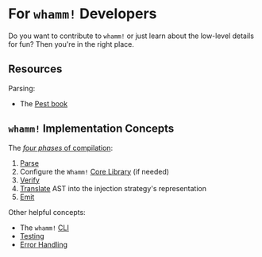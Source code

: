 # For `whamm!` Developers #

Do you want to contribute to `whamm!` or just learn about the low-level details for fun?
Then you're in the right place.

## Resources ##

Parsing:
- The [Pest book](https://pest.rs/book/)

## `whamm!` Implementation Concepts ##

The [_four phases_ of compilation](compiler_phases.md):
1. [Parse](parsing.md)
2. Configure the `Whamm!` [Core Library](core_lib.md) (if needed)
3. [Verify](verifying.md)
4. [Translate](translate.md) AST into the injection strategy's representation
5. [Emit](emit/emitting.md)

Other helpful concepts:
- The `whamm!` [CLI](cli.md)
- [Testing](testing.md)
- [Error Handling](error_handling.md)
